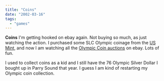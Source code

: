```yaml
---
title: "Coins"
date: "2002-03-16"
tags: 
  - "games"
---
```


**Coins** I'm getting hooked on ebay again. Not buying so much, as just watching the action. I purchased some SLC Olympic coinage from the [US Mint](http://catalog.usmint.gov/wcs/wcs_command/0,,cginame_a=CategoryDisplay&querystring=cgnbr;4080+cgmenbr;1000+parentCategory;+nextCategory;+prevCategory;,00.html), and now I am watching all the [Olympic Coin auctions](http://search.ebay.com/search/search.dll?MfcISAPICommand=GetResult&ht=1&SortProperty=MetaEndSort&query=olympic+coins) on ebay. Lots of fun.

I used to collect coins as a kid and I still have the 76 Olympic Silver Dollar I bought up in Parry Sound that year. I guess I am kind of restarting my Olympic coin collection.
